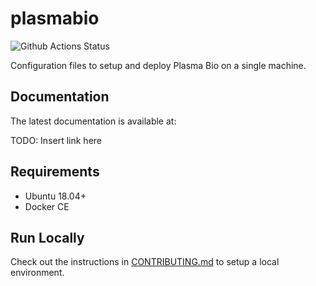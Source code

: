 # plasmabio

![Github Actions Status](https://github.com/plasmabio/plasmabio/workflows/Build/badge.svg)

Configuration files to setup and deploy Plasma Bio on a single machine.

## Documentation

The latest documentation is available at:

TODO: Insert link here

## Requirements

- Ubuntu 18.04+
- Docker CE

## Run Locally

Check out the instructions in [CONTRIBUTING.md](./CONTRIBUTING.md) to setup a local environment.
